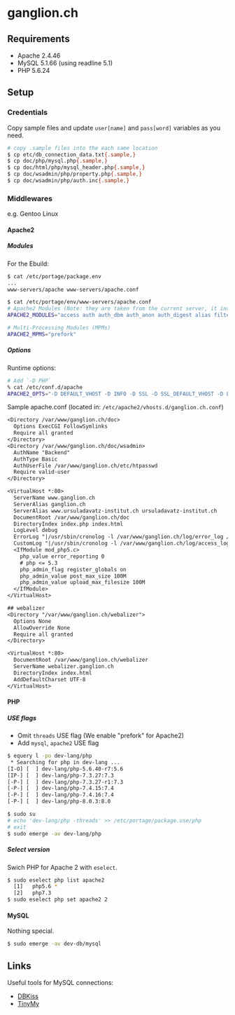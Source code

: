# ganglion.ch

## Requirements

* Apache 2.4.46
* MySQL 5.1.66 (using readline 5.1)
* PHP 5.6.24


## Setup

### Credentials

Copy sample files and update `user[name]` and `pass[word]` variables as you need.

```bash
# copy .sample files into the each same location
$ cp etc/db_connection_data.txt{.sample,}
$ cp doc/php/mysql.php{.sample,}
$ cp doc/html/php/mysql_header.php{.sample,}
$ cp doc/wsadmin/php/property.php{.sample,}
$ cp doc/wsadmin/php/auth.inc{.sample,}
```

### Middlewares

e.g. Gentoo Linux

#### Apache2

##### Modules

For the Ebuild:

```bash
$ cat /etc/portage/package.env
...
www-servers/apache www-servers/apache.conf

$ cat /etc/portage/env/www-servers/apache.conf
# Apache2 Modules (Note: they are taken from the current server, it includes not used ones too)
APACHE2_MODULES="access auth auth_dbm auth_anon auth_digest alias filter file-cache echo charset-lite cache disk-cache mem-cache ext-filter case_filter case-filter-in deflate mime-magic cern-meta expires headers usertrack unique-id proxy proxy_connect proxy_ftp proxy_http info include proxy_fcgi cgi cgid dav dav-fs vhost-alias speling rewrite log_config logio env setenvif mime status autoindex asis negotiation dir imap actions userdir so unique_id auth_basic authn_alias authn_anon authn_dbm authn_default authn_file authz_dbm authz_default authz_groupfile authz_host authz_owner authz_user disk_cache ext_filter file_cache mem_cache mime_magic vhost_alias proxy_html xml2enc socache_shmcb authn_core authz_core unixd access_compat session session_cookie session_crypto session_dbd dbd dbd_mysql request auth_form form"

# Multi-Processing Modules (MPMs)
APACHE2_MPMS="prefork"
```

##### Options

Runtime options:

```bash
# Add `-D PHP`
% cat /etc/conf.d/apache
APACHE2_OPTS="-D DEFAULT_VHOST -D INFO -D SSL -D SSL_DEFAULT_VHOST -D LANGUAGE -D PHP"
```

Sample apache.conf (located in: `/etc/apache2/vhosts.d/ganglion.ch.conf`)

```txt
<Directory /var/www/ganglion.ch/doc>
  Options ExecCGI FollowSymlinks
  Require all granted
</Directory>
<Directory /var/www/ganglion.ch/doc/wsadmin>
  AuthName "Backend"
  AuthType Basic
  AuthUserFile /var/www/ganglion.ch/etc/htpasswd
  Require valid-user
</Directory>

<VirtualHost *:80>
  ServerName www.ganglion.ch
  ServerAlias ganglion.ch
  ServerAlias www.ursuladavatz-institut.ch ursuladavatz-institut.ch
  DocumentRoot /var/www/ganglion.ch/doc
  DirectoryIndex index.php index.html
  LogLevel debug
  ErrorLog "|/usr/sbin/cronolog -l /var/www/ganglion.ch/log/error_log /var/www/ganglion.ch/log/%Y/%m/%d/error_log"
  CustomLog "|/usr/sbin/cronolog -l /var/www/ganglion.ch/log/access_log /var/www/ganglion.ch/log/%Y/%m/%d/access_log" combined
  <IfModule mod_php5.c>
    php_value error_reporting 0
    # php <= 5.3
    php_admin_flag register_globals on
    php_admin_value post_max_size 100M
    php_admin_value upload_max_filesize 100M
  </IfModule>
</VirtualHost>

## webalizer
<Directory "/var/www/ganglion.ch/webalizer">
  Options None
  AllowOverride None
  Require all granted
</Directory>

<VirtualHost *:80>
  DocumentRoot /var/www/ganglion.ch/webalizer
  ServerName webalizer.ganglion.ch
  DirectoryIndex index.html
  AddDefaultCharset UTF-8
</VirtualHost>
```

#### PHP

##### USE flags

* Omit `threads` USE flag (We enable "prefork" for Apache2)
* Add `mysql`, `apache2` USE flag

```bash
$ equery l -po dev-lang/php
 * Searching for php in dev-lang ...
[I-O] [  ] dev-lang/php-5.6.40-r7:5.6
[IP-] [  ] dev-lang/php-7.3.27:7.3
[-P-] [  ] dev-lang/php-7.3.27-r1:7.3
[-P-] [  ] dev-lang/php-7.4.15:7.4
[-P-] [  ] dev-lang/php-7.4.16:7.4
[-P-] [  ] dev-lang/php-8.0.3:8.0

$ sudo su
# echo 'dev-lang/php -threads' >> /etc/portage/package.use/php
# exit
$ sudo emerge -av dev-lang/php
```

##### Select version

Swich PHP for Apache 2 with `eselect`.

```bash
$ sudo eselect php list apache2
  [1]   php5.6 *
  [2]   php7.3
$ sudo eselect php set apache2 2
```

#### MySQL

Nothing special.

```bash
$ sudo emerge -av dev-db/mysql
```


## Links

Useful tools for MySQL connections:

* [DBKiss](https://github.com/cztomczak/dbkiss)
* [TinyMy](https://github.com/einars/tinymy)
